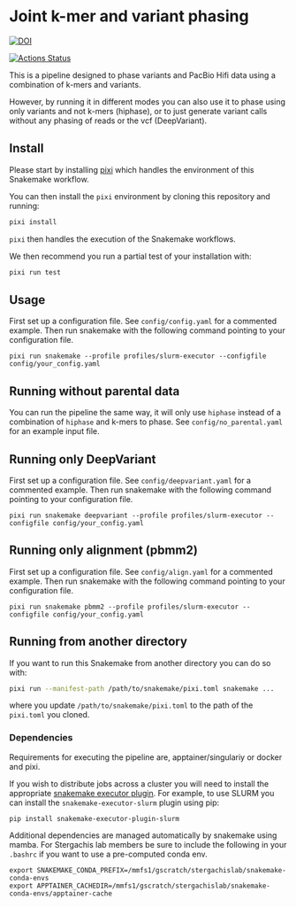 # Joint k-mer and variant phasing

[![DOI](https://zenodo.org/badge/636406459.svg)](https://zenodo.org/doi/10.5281/zenodo.10655504)

[![Actions Status](https://github.com/mrvollger/k-mer-variant-phasing/workflows/CI/badge.svg)](https://github.com/mrvollger/k-mer-variant-phasing/actions)

This is a pipeline designed to phase variants and PacBio Hifi data using a combination of k-mers and variants.

However, by running it in different modes you can also use it to phase using only variants and not k-mers (hiphase), or to just generate variant calls without any phasing of reads or the vcf (DeepVariant).

## Install

Please start by installing [pixi](https://pixi.sh/latest/) which handles the environment of this Snakemake workflow.

You can then install the `pixi` environment by cloning this repository and running:

```bash
pixi install
```

`pixi` then handles the execution of the Snakemake workflows.

We then recommend you run a partial test of your installation with:

```bash
pixi run test
```

## Usage

First set up a configuration file. See `config/config.yaml` for a commented example.
Then run snakemake with the following command pointing to your configuration file.

```
pixi run snakemake --profile profiles/slurm-executor --configfile config/your_config.yaml
```

## Running without parental data

You can run the pipeline the same way, it will only use `hiphase` instead of a combination of `hiphase` and k-mers to phase.
See `config/no_parental.yaml` for an example input file.

## Running only DeepVariant

First set up a configuration file. See `config/deepvariant.yaml` for a commented example.
Then run snakemake with the following command pointing to your configuration file.

```
pixi run snakemake deepvariant --profile profiles/slurm-executor --configfile config/your_config.yaml
```

## Running only alignment (pbmm2)

First set up a configuration file. See `config/align.yaml` for a commented example.
Then run snakemake with the following command pointing to your configuration file.

```
pixi run snakemake pbmm2 --profile profiles/slurm-executor --configfile config/your_config.yaml
```

## Running from another directory

If you want to run this Snakemake from another directory you can do so with:

```bash
pixi run --manifest-path /path/to/snakemake/pixi.toml snakemake ...
```

where you update `/path/to/snakemake/pixi.toml` to the path of the `pixi.toml` you cloned.

### Dependencies

Requirements for executing the pipeline are, apptainer/singulariy or docker and pixi.

If you wish to distribute jobs across a cluster you will need to install the appropriate [snakemake executor plugin](https://snakemake.github.io/snakemake-plugin-catalog/). For example, to use SLURM you can install the `snakemake-executor-slurm` plugin using pip:

```
pip install snakemake-executor-plugin-slurm
```

Additional dependencies are managed automatically by snakemake using mamba. For Stergachis lab members be sure to include the following in your `.bashrc` if you want to use a pre-computed conda env.

```
export SNAKEMAKE_CONDA_PREFIX=/mmfs1/gscratch/stergachislab/snakemake-conda-envs
export APPTAINER_CACHEDIR=/mmfs1/gscratch/stergachislab/snakemake-conda-envs/apptainer-cache
```
